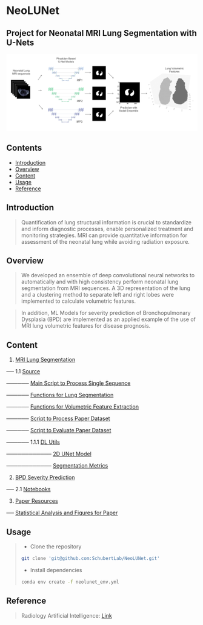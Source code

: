 # NeoLUNet

## Project for Neonatal MRI Lung Segmentation with U-Nets

![cover](./cover/cover.png)
## Contents
- [Introduction](#introduction)
- [Overview](#overview)
- [Content](#content)
- [Usage](#usage)
- [Reference](#reference)

## Introduction
> Quantification of  lung structural information is crucial to standardize and inform diagnostic processes, enable personalized treatment and monitoring strategies.
> MRI can provide quantitative information for assessment of the neonatal lung while avoiding radiation exposure.

## Overview
> We developed an ensemble of deep convolutional neural networks to automatically and with high consistency perform neonatal lung segmentation from MRI sequences.
> A 3D representation of the lung and a clustering method to separate left and right lobes were implemented to calculate volumetric features.

> In addition, ML Models for severity prediction of Bronchopulmonary Dysplasia (BPD) are implemented as an applied example of the use of MRI lung volumetric features for disease prognosis.

## Content

1. [MRI Lung Segmentation](./mri_lung_segmentation)

── 1.1 [Source](./mri_lung_segmentation/src)

────── [Main Script to Process Single Sequence](mri_lung_segmentation/src/main_process_single_sequence.py "main_process_single_sequence.py")

────── [Functions for Lung Segmentation](mri_lung_segmentation/src/segmentation_utils.py "segmentation_utils.py")

────── [Functions for Volumetric Feature Extraction](mri_lung_segmentation/src/lung_volume_utils.py "lung_volume_utils.py")

────── [Script to Process Paper Dataset](mri_lung_segmentation/src/generate_paper_results.py "generate_paper_results.py")

────── [Script to Evaluate Paper Dataset](./mri_lung_segmentation/src/segm_evaluation_script.py "segm_evaluation_script.py")
   
────── 1.1.1  [DL Utils](./mri_lung_segmentation/src/DL_utils)

──────────── [2D UNet Model](./mri_lung_segmentation/src/DL_utils/model2D.py "model2D.py")

──────────── [Segmentation Metrics](./mri_lung_segmentation/src/DL_utils/model2D.py "model2D.py")


2. [BPD Severity Prediction](./bpd_severity_prediction)

── 2.1 [Notebooks](./bpd_severity_prediction/src/paper_experiments/)

3. [Paper Resources](./paper_analysis_figures)

── [Statistical Analysis and Figures for Paper](./paper_analysis_figures/1-figures_and_statistical_tests.ipynb)

## Usage
> - Clone the repository
> ```bash
> git clone 'git@github.com:SchubertLab/NeoLUNet.git'
> ```
> - Install dependencies
> ```bash
> conda env create -f neolunet_env.yml
> ```

## Reference
> Radiology Artificial Intelligence: <a href=https://doi.org/10.1148/ryai.220239>Link</a>
